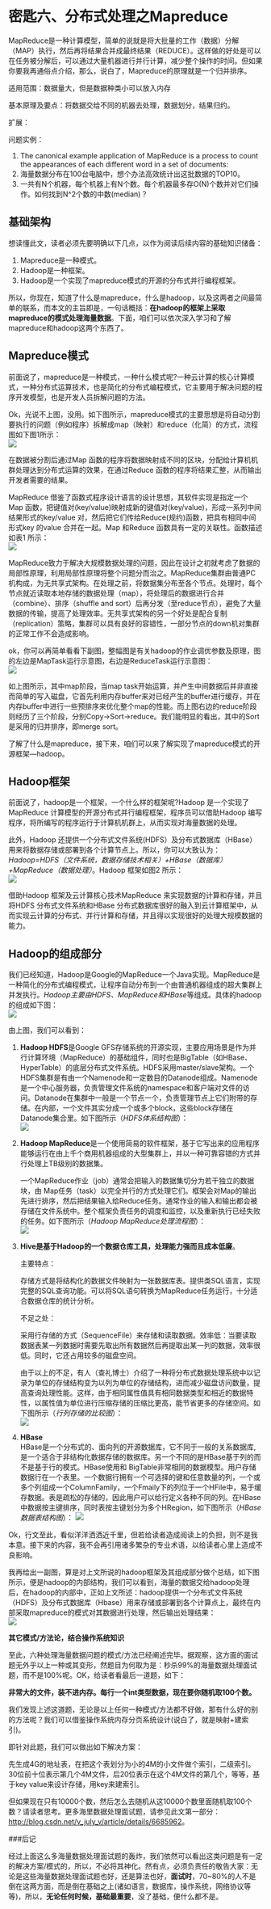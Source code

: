 # 密匙六、分布式处理之Mapreduce

MapReduce是一种计算模型，简单的说就是将大批量的工作（数据）分解（MAP）执行，然后再将结果合并成最终结果（REDUCE）。这样做的好处是可以在任务被分解后，可以通过大量机器进行并行计算，减少整个操作的时间。但如果你要我再通俗点介绍，那么，说白了，Mapreduce的原理就是一个归并排序。

适用范围：数据量大，但是数据种类小可以放入内存

基本原理及要点：将数据交给不同的机器去处理，数据划分，结果归约。

扩展：

问题实例：

1. The canonical example application of MapReduce is a process to count the appearances of each different word in a set of documents:
2. 海量数据分布在100台电脑中，想个办法高效统计出这批数据的TOP10。
3. 一共有N个机器，每个机器上有N个数。每个机器最多存O(N)个数并对它们操作。如何找到N^2个数的中数(median)？


## 基础架构
想读懂此文，读者必须先要明确以下几点，以作为阅读后续内容的基础知识储备：

1. Mapreduce是一种模式。
2. Hadoop是一种框架。
3. Hadoop是一个实现了mapreduce模式的开源的分布式并行编程框架。

所以，你现在，知道了什么是mapreduce，什么是hadoop，以及这两者之间最简单的联系，而本文的主旨即是，一句话概括：**在hadoop的框架上采取mapreduce的模式处理海量数据**。下面，咱们可以依次深入学习和了解mapreduce和hadoop这两个东西了。

## Mapreduce模式

前面说了，mapreduce是一种模式，一种什么模式呢?一种云计算的核心计算模式，一种分布式运算技术，也是简化的分布式编程模式，它主要用于解决问题的程序开发模型，也是开发人员拆解问题的方法。

Ok，光说不上图，没用。如下图所示，mapreduce模式的主要思想是将自动分割要执行的问题（例如程序）拆解成map（映射）和reduce（化简）的方式，流程图如下图1所示：  
![](../images/8/8.2/8.2.1.gif)

在数据被分割后通过Map 函数的程序将数据映射成不同的区块，分配给计算机机群处理达到分布式运算的效果，在通过Reduce 函数的程序将结果汇整，从而输出开发者需要的结果。

MapReduce 借鉴了函数式程序设计语言的设计思想，其软件实现是指定一个Map 函数，把键值对(key/value)映射成新的键值对(key/value)，形成一系列中间结果形式的key/value 对，然后把它们传给Reduce(规约)函数，把具有相同中间形式key 的value 合并在一起。Map 和Reduce 函数具有一定的关联性。函数描述如表1 所示：  
![](../images/8/8.2/8.2.2.gif)

MapReduce致力于解决大规模数据处理的问题，因此在设计之初就考虑了数据的局部性原理，利用局部性原理将整个问题分而治之。MapReduce集群由普通PC机构成，为无共享式架构。在处理之前，将数据集分布至各个节点。处理时，每个节点就近读取本地存储的数据处理（map），将处理后的数据进行合并（combine）、排序（shuffle and sort）后再分发（至reduce节点），避免了大量数据的传输，提高了处理效率。无共享式架构的另一个好处是配合复制（replication）策略，集群可以具有良好的容错性，一部分节点的down机对集群的正常工作不会造成影响。

ok，你可以再简单看看下副图，整幅图是有关hadoop的作业调优参数及原理，图的左边是MapTask运行示意图，右边是ReduceTask运行示意图：  
![](../images/8/8.2/8.2.3.gif)

如上图所示，其中map阶段，当map task开始运算，并产生中间数据后并非直接而简单的写入磁盘，它首先利用内存buffer来对已经产生的buffer进行缓存，并在内存buffer中进行一些预排序来优化整个map的性能。而上图右边的reduce阶段则经历了三个阶段，分别Copy->Sort->reduce。我们能明显的看出，其中的Sort是采用的归并排序，即merge sort。

了解了什么是mapreduce，接下来，咱们可以来了解实现了mapreduce模式的开源框架—hadoop。

## Hadoop框架

前面说了，hadoop是一个框架，一个什么样的框架呢?Hadoop 是一个实现了MapReduce 计算模型的开源分布式并行编程框架，程序员可以借助Hadoop 编写程序，将所编写的程序运行于计算机机群上，从而实现对海量数据的处理。

此外，Hadoop 还提供一个分布式文件系统(HDFS）及分布式数据库（HBase）用来将数据存储或部署到各个计算节点上。所以，你可以大致认为：*Hadoop=HDFS（文件系统，数据存储技术相关）+HBase（数据库）+MapReduce（数据处理）*。Hadoop 框架如图2 所示：  
![](../images/8/8.2/8.2.4.gif)

借助Hadoop 框架及云计算核心技术MapReduce 来实现数据的计算和存储，并且将HDFS 分布式文件系统和HBase 分布式数据库很好的融入到云计算框架中，从而实现云计算的分布式、并行计算和存储，并且得以实现很好的处理大规模数据的能力。

## Hadoop的组成部分

我们已经知道，Hadoop是Google的MapReduce一个Java实现。MapReduce是一种简化的分布式编程模式，让程序自动分布到一个由普通机器组成的超大集群上并发执行。*Hadoop主要由HDFS、MapReduce和HBase*等组成。具体的hadoop的组成如下图：  
![](../images/8/8.2/8.2.5.gif)

由上图，我们可以看到：

1. **Hadoop HDFS**是Google GFS存储系统的开源实现，主要应用场景是作为并行计算环境（MapReduce）的基础组件，同时也是BigTable（如HBase、HyperTable）的底层分布式文件系统。HDFS采用master/slave架构。一个HDFS集群是有由一个Namenode和一定数目的Datanode组成。Namenode是一个中心服务器，负责管理文件系统的namespace和客户端对文件的访问。Datanode在集群中一般是一个节点一个，负责管理节点上它们附带的存储。在内部，一个文件其实分成一个或多个block，这些block存储在Datanode集合里。如下图所示（*HDFS体系结构图*）：  
![](../images/8/8.2/8.2.6.gif)

2. **Hadoop MapReduce**是一个使用简易的软件框架，基于它写出来的应用程序能够运行在由上千个商用机器组成的大型集群上，并以一种可靠容错的方式并行处理上TB级别的数据集。

	一个MapReduce作业（job）通常会把输入的数据集切分为若干独立的数据块，由 Map任务（task）以完全并行的方式处理它们。框架会对Map的输出先进行排序，然后把结果输入给Reduce任务。通常作业的输入和输出都会被存储在文件系统中。整个框架负责任务的调度和监控，以及重新执行已经失败的任务。如下图所示（*Hadoop MapReduce处理流程图*）：  
![](../images/8/8.2/8.2.7.gif)

3. **Hive是基于Hadoop的一个数据仓库工具，处理能力强而且成本低廉**。

	主要特点：

	存储方式是将结构化的数据文件映射为一张数据库表。提供类SQL语言，实现完整的SQL查询功能。可以将SQL语句转换为MapReduce任务运行，十分适合数据仓库的统计分析。

	不足之处：

	采用行存储的方式（SequenceFile）来存储和读取数据。效率低：当要读取数据表某一列数据时需要先取出所有数据然后再提取出某一列的数据，效率很低。同时，它还占用较多的磁盘空间。

	由于以上的不足，有人（查礼博士）介绍了一种将分布式数据处理系统中以记录为单位的存储结构变为以列为单位的存储结构，进而减少磁盘访问数量，提高查询处理性能。这样，由于相同属性值具有相同数据类型和相近的数据特性，以属性值为单位进行压缩存储的压缩比更高，能节省更多的存储空间。如下图所示（*行列存储的比较图*）：  
![](../images/8/8.2/8.2.8.gif)


4. **HBase**  
HBase是一个分布式的、面向列的开源数据库，它不同于一般的关系数据库,是一个适合于非结构化数据存储的数据库。另一个不同的是HBase基于列的而不是基于行的模式。HBase使用和 BigTable非常相同的数据模型。用户存储数据行在一个表里。一个数据行拥有一个可选择的键和任意数量的列，一个或多个列组成一个ColumnFamily，一个Fmaily下的列位于一个HFile中，易于缓存数据。表是疏松的存储的，因此用户可以给行定义各种不同的列。在HBase中数据按主键排序，同时表按主键划分为多个HRegion，如下图所示（*HBase数据表结构图*）：
![](../images/8/8.2/8.2.9.gif)

Ok，行文至此，看似洋洋洒洒近千里，但若给读者造成阅读上的负担，则不是我本意。接下来的内容，我不会再引用诸多繁杂的专业术语，以给读者心里上造成不良影响。

我再给出一副图，算是对上文所说的hadoop框架及其组成部分做个总结，如下图所示，便是hadoop的内部结构，我们可以看到，海量的数据交给hadoop处理后，在hadoop的内部中，正如上文所述：hadoop提供一个分布式文件系统（HDFS）及分布式数据库（Hbase）用来存储或部署到各个计算点上，最终在内部采取mapreduce的模式对其数据进行处理，然后输出处理结果：  
![](../images/8/8.2/8.2.10.gif)


**其它模式/方法论，结合操作系统知识**

至此，六种处理海量数据问题的模式/方法已经阐述完毕。据观察，这方面的面试题无外乎以上一种或其变形，然题目为何取为是：秒杀99%的海量数据处理面试题，而不是100%呢。OK，给读者看最后一道题，如下：

**非常大的文件，装不进内存。每行一个int类型数据，现在要你随机取100个数。**

我们发现上述这道题，无论是以上任何一种模式/方法都不好做，那有什么好的别的方法呢？我们可以借鉴操作系统内存分页系统设计(说白了，就是映射+建索引)。

即针对此题，我们可以做出如下解决方案：

先生成4G的地址表，在把这个表划分为小的4M的小文件做个索引，二级索引。30位前十位表示第几个4M文件，后20位表示在这个4M文件的第几个，等等，基于key value来设计存储，用key来建索引。

但如果现在只有10000个数，然后怎么去随机从这10000个数里面随机取100个数？请读者思考。更多海里数据处理面试题，请参见此文第一部分：<http://blog.csdn.net/v_july_v/article/details/6685962>。


###后记

经过上面这么多海量数据处理面试题的轰炸，我们依然可以看出这类问题是有一定的解决方案/模式的，所以，不必将其神化。然有点，必须负责任的敬告大家：无论是这些海量数据处理面试题也好，还是算法也好，**面试时**，70~80%的人不是倒在这两方面，而是倒在基础之上(诸如语言，数据库，操作系统，网络协议等等)，所以，**无论任何时候，基础最重要**，没了基础，便什么都不是。
